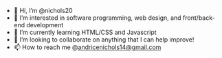 - 👋 Hi, I’m @nichols20
- 👀 I’m interested in software programming, web design, and front/back-end development
- 🌱 I’m currently learning HTML/CSS and Javascript
- 💞️ I’m looking to collaborate on anything that I can help improve!
- 📫 How to reach me @andricenichols14@gmail.com

